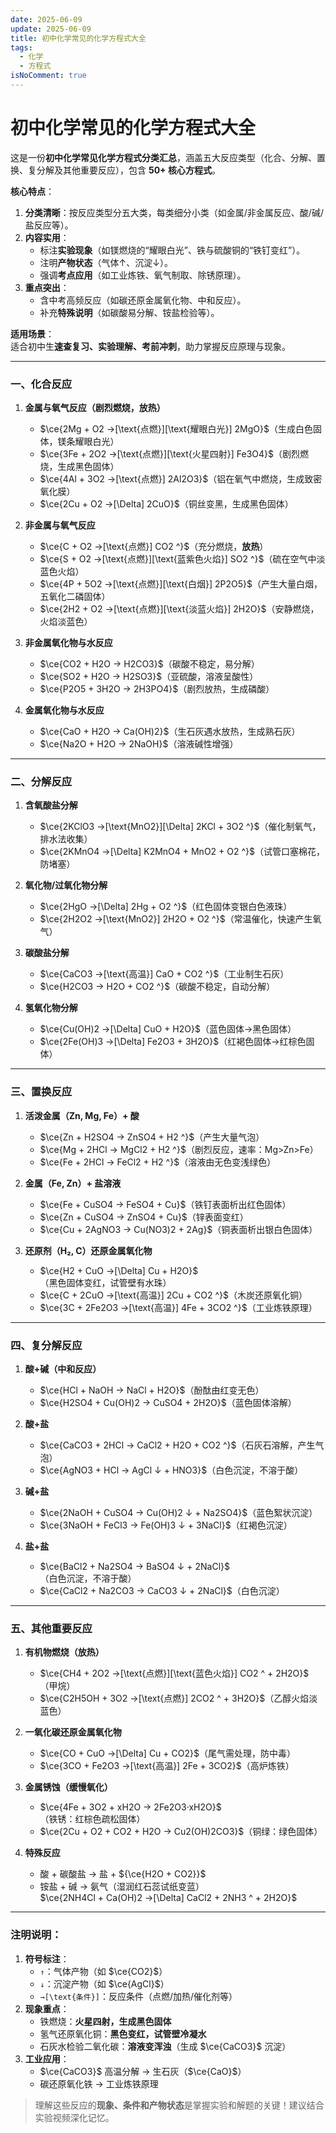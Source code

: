```yaml
---
date: 2025-06-09
update: 2025-06-09
title: 初中化学常见的化学方程式大全
tags:
  - 化学
  - 方程式
isNoComment: true
---
```

# 初中化学常见的化学方程式大全

<!-- DESC SEP -->

这是一份**初中化学常见化学方程式分类汇总**，涵盖五大反应类型（化合、分解、置换、复分解及其他重要反应），包含 **50+ 核心方程式**。

**核心特点**：  
1. **分类清晰**：按反应类型分五大类，每类细分小类（如金属/非金属反应、酸/碱/盐反应等）。  
2. **内容实用**：  
   - 标注**实验现象**（如镁燃烧的“耀眼白光”、铁与硫酸铜的“铁钉变红”）。  
   - 注明**产物状态**（气体↑、沉淀↓）。  
   - 强调**考点应用**（如工业炼铁、氧气制取、除锈原理）。  
3. **重点突出**：  
   - 含中考高频反应（如碳还原金属氧化物、中和反应）。  
   - 补充**特殊说明**（如碳酸易分解、铵盐检验等）。  
<!-- DESC SEP -->
**适用场景**：  
适合初中生**速查复习、实验理解、考前冲刺**，助力掌握反应原理与现象。

---

### **一、化合反应**
1. **金属与氧气反应（剧烈燃烧，放热）**
   - $\ce{2Mg + O2 ->[\text{点燃}][\text{耀眼白光}] 2MgO}$（生成白色固体，镁条耀眼白光）
   - $\ce{3Fe + 2O2 ->[\text{点燃}][\text{火星四射}] Fe3O4}$（剧烈燃烧，生成黑色固体）
   - $\ce{4Al + 3O2 ->[\text{点燃}] 2Al2O3}$（铝在氧气中燃烧，生成致密氧化膜）
   - $\ce{2Cu + O2 ->[\Delta] 2CuO}$（铜丝变黑，生成黑色固体）

2. **非金属与氧气反应**
   - $\ce{C + O2 ->[\text{点燃}] CO2 ^}$（充分燃烧，**放热**）
   - $\ce{S + O2 ->[\text{点燃}][\text{蓝紫色火焰}] SO2 ^}$（硫在空气中淡蓝色火焰）
   - $\ce{4P + 5O2 ->[\text{点燃}][\text{白烟}] 2P2O5}$（产生大量白烟，五氧化二磷固体）
   - $\ce{2H2 + O2 ->[\text{点燃}][\text{淡蓝火焰}] 2H2O}$（安静燃烧，火焰淡蓝色）

3. **非金属氧化物与水反应**
   - $\ce{CO2 + H2O -> H2CO3}$（碳酸不稳定，易分解）
   - $\ce{SO2 + H2O -> H2SO3}$（亚硫酸，溶液呈酸性）
   - $\ce{P2O5 + 3H2O -> 2H3PO4}$（剧烈放热，生成磷酸）

4. **金属氧化物与水反应**  
   - $\ce{CaO + H2O -> Ca(OH)2}$（生石灰遇水放热，生成熟石灰）
   - $\ce{Na2O + H2O -> 2NaOH}$（溶液碱性增强）

---

### **二、分解反应**
1. **含氧酸盐分解**  
   - $\ce{2KClO3 ->[\text{MnO2}][\Delta] 2KCl + 3O2 ^}$（催化制氧气，排水法收集）
   - $\ce{2KMnO4 ->[\Delta] K2MnO4 + MnO2 + O2 ^}$（试管口塞棉花，防堵塞）

2. **氧化物/过氧化物分解**  
   - $\ce{2HgO ->[\Delta] 2Hg + O2 ^}$（红色固体变银白色液珠）
   - $\ce{2H2O2 ->[\text{MnO2}] 2H2O + O2 ^}$（常温催化，快速产生氧气）

3. **碳酸盐分解**  
   - $\ce{CaCO3 ->[\text{高温}] CaO + CO2 ^}$（工业制生石灰）
   - $\ce{H2CO3 -> H2O + CO2 ^}$（碳酸不稳定，自动分解）

4. **氢氧化物分解**  
   - $\ce{Cu(OH)2 ->[\Delta] CuO + H2O}$（蓝色固体→黑色固体）
   - $\ce{2Fe(OH)3 ->[\Delta] Fe2O3 + 3H2O}$（红褐色固体→红棕色固体）

---

### **三、置换反应**
1. **活泼金属（Zn, Mg, Fe）+ 酸**  
   - $\ce{Zn + H2SO4 -> ZnSO4 + H2 ^}$（产生大量气泡）
   - $\ce{Mg + 2HCl -> MgCl2 + H2 ^}$（剧烈反应，速率：Mg>Zn>Fe）
   - $\ce{Fe + 2HCl -> FeCl2 + H2 ^}$（溶液由无色变浅绿色）

2. **金属（Fe, Zn）+ 盐溶液**  
   - $\ce{Fe + CuSO4 -> FeSO4 + Cu}$（铁钉表面析出红色固体）
   - $\ce{Zn + CuSO4 -> ZnSO4 + Cu}$（锌表面变红）
   - $\ce{Cu + 2AgNO3 -> Cu(NO3)2 + 2Ag}$（铜表面析出银白色固体）

3. **还原剂（H₂, C）还原金属氧化物**  
   - $\ce{H2 + CuO ->[\Delta] Cu + H2O}$（黑色固体变红，试管壁有水珠）
   - $\ce{C + 2CuO ->[\text{高温}] 2Cu + CO2 ^}$（木炭还原氧化铜）
   - $\ce{3C + 2Fe2O3 ->[\text{高温}] 4Fe + 3CO2 ^}$（工业炼铁原理）

---

### **四、复分解反应**
1. **酸+碱（中和反应）**  
   - $\ce{HCl + NaOH -> NaCl + H2O}$（酚酞由红变无色）
   - $\ce{H2SO4 + Cu(OH)2 -> CuSO4 + 2H2O}$（蓝色固体溶解）

2. **酸+盐**  
   - $\ce{CaCO3 + 2HCl -> CaCl2 + H2O + CO2 ^}$（石灰石溶解，产生气泡）
   - $\ce{AgNO3 + HCl -> AgCl ↓ + HNO3}$（白色沉淀，不溶于酸）

3. **碱+盐**  
   - $\ce{2NaOH + CuSO4 -> Cu(OH)2 ↓ + Na2SO4}$（蓝色絮状沉淀）
   - $\ce{3NaOH + FeCl3 -> Fe(OH)3 ↓ + 3NaCl}$（红褐色沉淀）

4. **盐+盐**  
   - $\ce{BaCl2 + Na2SO4 -> BaSO4 ↓ + 2NaCl}$（白色沉淀，不溶于酸）
   - $\ce{CaCl2 + Na2CO3 -> CaCO3 ↓ + 2NaCl}$（白色沉淀）

---

### **五、其他重要反应**
1. **有机物燃烧（放热）**  
   - $\ce{CH4 + 2O2 ->[\text{点燃}][\text{蓝色火焰}] CO2 ^ + 2H2O}$（甲烷）
   - $\ce{C2H5OH + 3O2 ->[\text{点燃}] 2CO2 ^ + 3H2O}$（乙醇火焰淡蓝色）

2. **一氧化碳还原金属氧化物**  
   - $\ce{CO + CuO ->[\Delta] Cu + CO2}$（尾气需处理，防中毒）
   - $\ce{3CO + Fe2O3 ->[\text{高温}] 2Fe + 3CO2}$（高炉炼铁）

3. **金属锈蚀（缓慢氧化）**  
   - $\ce{4Fe + 3O2 + xH2O -> 2Fe2O3·xH2O}$（铁锈：红棕色疏松固体）
   - $\ce{2Cu + O2 + CO2 + H2O -> Cu2(OH)2CO3}$（铜绿：绿色固体）

4. **特殊反应**  
   - 酸 + 碳酸盐 → 盐 + ${\ce{H2O + CO2}}$
   - 铵盐 + 碱 → 氨气（湿润红石蕊试纸变蓝）  
     $\ce{2NH4Cl + Ca(OH)2 ->[\Delta] CaCl2 + 2NH3 ^ + 2H2O}$

---

### **注明说明：**
1. **符号标注**：  
   - `↑`：气体产物（如 $\ce{CO2}$）  
   - `↓`：沉淀产物（如 $\ce{AgCl}$）  
   - `→[\text{条件}]`：反应条件（点燃/加热/催化剂等）
2. **现象重点**：  
   - 铁燃烧：**火星四射，生成黑色固体**  
   - 氢气还原氧化铜：**黑色变红，试管壁冷凝水**  
   - 石灰水检验二氧化碳：**溶液变浑浊**（生成 $\ce{CaCO3}$ 沉淀）
3. **工业应用**：  
   - $\ce{CaCO3}$ 高温分解 → 生石灰（$\ce{CaO}$）  
   - 碳还原氧化铁 → 工业炼铁原理  

> 理解这些反应的**现象、条件和产物状态**是掌握实验和解题的关键！建议结合实验视频深化记忆。